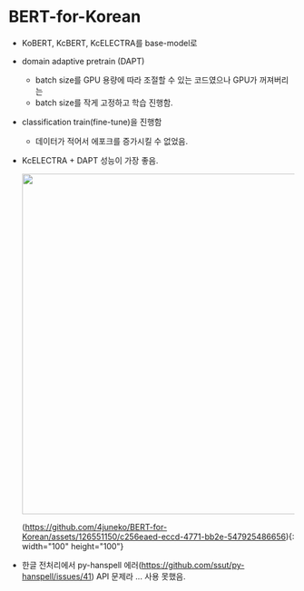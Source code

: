 # BERT-for-Korean

- KoBERT, KcBERT, KcELECTRA를 base-model로
- domain adaptive pretrain (DAPT)
    - batch size를 GPU 용량에 따라 조절할 수 있는 코드였으나 GPU가 꺼져버리는
    - batch size를 작게 고정하고 학습 진행함.
- classification train(fine-tune)을 진행함
    - 데이터가 적어서 에포크를 증가시킬 수 없었음.
- KcELECTRA + DAPT 성능이 가장 좋음.
  
   <img width="600" src="https://github.com/4juneko/BERT-for-Korean/assets/126551150/c256eaed-eccd-4771-bb2e-547925486656">


  (https://github.com/4juneko/BERT-for-Korean/assets/126551150/c256eaed-eccd-4771-bb2e-547925486656){: width="100" height="100"}
- 한글 전처리에서 py-hanspell 에러(https://github.com/ssut/py-hanspell/issues/41) API 문제라 ... 사용 못했음.
